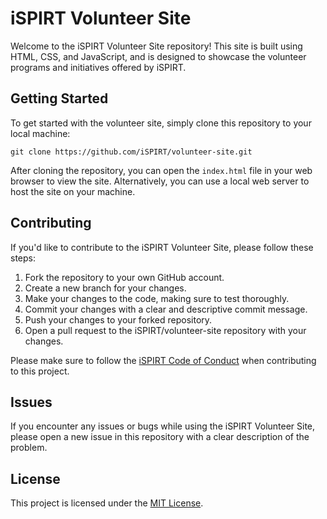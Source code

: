 # iSPIRT Volunteer Site

Welcome to the iSPIRT Volunteer Site repository! This site is built using HTML, CSS, and JavaScript, and is designed to showcase the volunteer programs and initiatives offered by iSPIRT.

## Getting Started
To get started with the volunteer site, simply clone this repository to your local machine:

```
git clone https://github.com/iSPIRT/volunteer-site.git
```

After cloning the repository, you can open the `index.html` file in your web browser to view the site. Alternatively, you can use a local web server to host the site on your machine.

## Contributing

If you'd like to contribute to the iSPIRT Volunteer Site, please follow these steps:

1. Fork the repository to your own GitHub account.
2. Create a new branch for your changes.
3. Make your changes to the code, making sure to test thoroughly.
4. Commit your changes with a clear and descriptive commit message.
5. Push your changes to your forked repository.
6. Open a pull request to the iSPIRT/volunteer-site repository with your changes.

Please make sure to follow the [iSPIRT Code of Conduct](https://github.com/iSPIRT/volunteer-site/blob/main/CODE_OF_CONDUCT.md) when contributing to this project.

## Issues

If you encounter any issues or bugs while using the iSPIRT Volunteer Site, please open a new issue in this repository with a clear description of the problem.

## License

This project is licensed under the [MIT License](https://github.com/iSPIRT/volunteer-site/blob/main/LICENSE).
